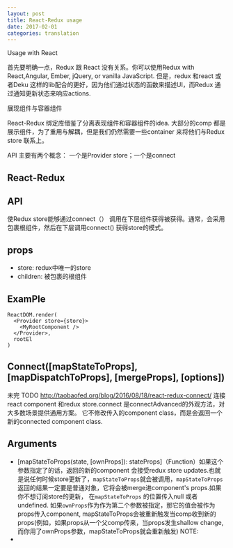 ```yaml
---
layout: post
title: React-Redux usage 
date: 2017-02-01
categories: translation
---
```

Usage with React

首先要明确一点，Redux 跟 React 没有关系。你可以使用Redux with React,Angular, Ember, jQuery, or vanilla JavaScript. 但是，redux 和react 或者Deku 这样的lib配合的更好，因为他们通过状态的函数来描述UI，而Redux 通过通知更新状态来响应actions.

展现组件与容器组件

React-Redux 绑定库借鉴了分离表现组件和容器组件的idea. 大部分的comp 都是展示组件，为了重用与解耦，但是我们仍然需要一些container 来将他们与Redux store 联系上。

API
主要有两个概念： 一个是Provider store；一个是connect

## React-Redux

## API <Provider store>
使Redux store能够通过connect（） 调用在下层组件获得被获得。通常，会采用<Provider>包裹根组件，然后在下层调用connect() 获得store的模式。
## props
* store: redux中唯一的store
* children: 被包裹的根组件

## ExamPle
```
ReactDOM.render(
  <Provider store={store}>
    <MyRootComponent />
  </Provider>,
  rootEl
)

```

## Connect([mapStateToProps], [mapDispatchToProps], [mergeProps], [options])

未完 TODO
http://taobaofed.org/blog/2016/08/18/react-redux-connect/
连接react component 和redux store.connect 是connectAdvanced的外观方法，对大多数场景提供通用方案。
它不修改传入的component class，而是会返回一个新的connected component class.

## Arguments

* [mapStateToProps(state, [ownProps]): stateProps]（Function）如果这个参数指定了的话，返回的新的component 会接受redux store updates.也就是说任何时候store更新了，`mapStateToProps`就会被调用，`mapStateToProps`返回的结果一定要是普通对象，它将会被merge进component's props.如果你不想订阅store的更新， 在`mapStateToProps` 的位置传入null 或者undefined. 如果`ownProps`作为作为第二个参数被指定，那它的值会被作为props传入component, mapStateToProps会被重新触发当comp收到新的props(例如，如果props从一个父comp传来，当props发生shallow change, 而你用了ownProps参数，mapStateToProps就会重新触发)
NOTE: 
* 






